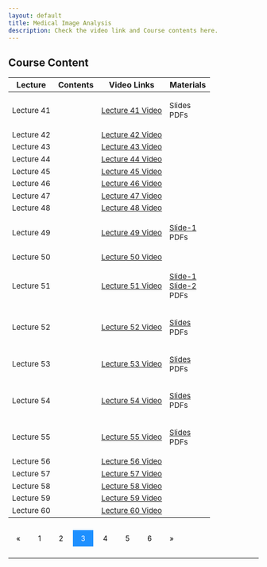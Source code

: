 ```yaml
---
layout: default
title: Medical Image Analysis
description: Check the video link and Course contents here.
---
```


## Course Content
<style>
.pagination a {
  color: black;
  float: center;
  padding: 8px 16px;
  text-decoration: none;
  transition: background-color .3s;
}

.pagination a.active {
  background-color: dodgerblue;
  color: white;
}

.pagination a:hover:not(.active) {background-color: #ddd;}
</style>

<table>
<thead>
<tr>
<th>Lecture</th>
<th>Contents</th>
  <th>Video Links</th>
  <th>Materials</th>
</tr>
</thead>
<tbody>
<tr>
<td style="font-size: 15px;">Lecture 41</td>
<td style="font-size: 15px;"></td>
  <td style="font-size: 15px;"><a href="">Lecture 41 Video</a></td>
<td style="font-size: 15px;"><p>Slides<br>
  PDFs</p></td>
</tr>
  <tr>
  <td style="font-size: 15px;">Lecture 42</td>
<td style="font-size: 15px;"></td>
  <td style="font-size: 15px;"><a href="">Lecture 42 Video</a></td>
<td></td>
</tr>
  <tr>
<td style="font-size: 15px;">Lecture 43</td>
<td style="font-size: 15px;"></td>
  <td style="font-size: 15px;"><a href="">Lecture 43 Video</a></td>
<td></td>
</tr>
   <tr>
<td style="font-size: 15px;" >Lecture 44</td>
<td style="font-size: 15px;"></td>
  <td style="font-size: 15px;"><a href="">Lecture 44 Video</a></td>
<td></td>
</tr>
   <tr>
<td style="font-size: 15px;">Lecture 45</td>
<td style="font-size: 15px;"></td>
  <td style="font-size: 15px;"><a href="">Lecture 45 Video</a></td>
<td></td>
</tr>
   <tr>
<td style="font-size: 15px;">Lecture 46</td>
<td style="font-size: 15px;"></td>
  <td style="font-size: 15px;"><a href="">Lecture 46 Video</a></td>
<td></td>
</tr>
   <tr>
<td style="font-size: 15px;">Lecture 47</td>
<td style="font-size: 15px;"></td>
  <td style="font-size: 15px;"><a href="">Lecture 47 Video</a></td>
<td></td>
</tr>
   <tr>
<td style="font-size: 15px;">Lecture 48</td>
<td style="font-size: 15px;"></td>
  <td style="font-size: 15px;"><a href="">Lecture 48 Video</a></td>
<td></td>
</tr>
  <tr>
<td style="font-size: 15px;">Lecture 49</td>
<td style="font-size: 15px;"></td>
  <td style="font-size: 15px;"><a href="">Lecture 49 Video</a></td>
<td style="font-size: 15px;"><p><a href="">Slide-1</a><br>
  PDFs</p></td>
</tr>
  <tr>
<td style="font-size: 15px;">Lecture 50</td>
<td style="font-size: 15px;"></td>
  <td style="font-size: 15px;"><a href="">Lecture 50 Video</a></td>
<td></td>
</tr>
   <tr>
<td style="font-size: 15px;">Lecture 51</td>
<td style="font-size: 15px;"></td>
  <td style="font-size: 15px;"><a href="">Lecture 51 Video</a></td>
<td style="font-size: 15px;"><p><a href="">Slide-1</a><br>
  <a href="">Slide-2</a><br>
  PDFs</p></td>
</tr>
   <tr>
<td style="font-size: 15px;">Lecture 52</td>
<td style="font-size: 15px;"></td>
  <td style="font-size: 15px;"><a href="">Lecture 52 Video</a></td>
<td style="font-size: 15px;"><p><a href="">Slides</a><br>
  PDFs</p></td>
</tr>
   <tr>
<td style="font-size: 15px;">Lecture 53</td>
<td style="font-size: 15px;"></td>
  <td style="font-size: 15px;"><a href="">Lecture 53 Video</a></td>
<td style="font-size: 15px;"><p><a href="">Slides</a><br>
  PDFs</p></td>
</tr>
   <tr>
<td style="font-size: 15px;">Lecture 54</td>
<td style="font-size: 15px;"></td>
  <td style="font-size: 15px;"><a href="">Lecture 54 Video</a></td>
<td style="font-size: 15px;"><p><a href="">Slides</a><br>
  PDFs</p></td>
</tr>
   <tr>
<td style="font-size: 15px;">Lecture 55</td>
<td style="font-size: 15px;"></td>
  <td style="font-size: 15px;"><a href="">Lecture 55 Video</a></td>
<td style="font-size: 15px;"><p><a href="">Slides</a><br>
  PDFs</p></td>
</tr>
   <tr>
<td style="font-size: 15px;">Lecture 56</td>
<td style="font-size: 15px;"></td>
  <td style="font-size: 15px;"><a href="">Lecture 56 Video</a></td>
<td></td>
</tr>
   <tr>
<td style="font-size: 15px;">Lecture 57</td>
<td style="font-size: 15px;"></td>
  <td style="font-size: 15px;"><a href="">Lecture 57 Video</a></td>
<td></td>
</tr>
   <tr>
<td style="font-size: 15px;">Lecture 58</td>
<td style="font-size: 15px;"></td>
  <td style="font-size: 15px;"><a href="">Lecture 58 Video</a></td>
<td></td>
</tr>
   <tr>
<td style="font-size: 15px;">Lecture 59</td>
<td style="font-size: 15px;"></td>
  <td style="font-size: 15px;"><a href="">Lecture 59 Video</a></td>
<td></td>
</tr>
   <tr>
<td style="font-size: 15px;">Lecture 60</td>
<td style="font-size: 15px;"></td>
  <td style="font-size: 15px;"><a href="">Lecture 60 Video</a></td>
<td></td>
</tr>
</tbody>
</table>

<br>
<div class="pagination">
  <a href="course_page2.html">&laquo;</a>
  <a href="course_page.html">1</a>
  <a href="course_page2.html">2</a>
  <a class="active" href="course_page3.html">3</a>
  <a href="course_page4.html">4</a>
  <a href="course_page5.html">5</a>
  <a href="course_page6.html">6</a>
  <a href="course_page4.html">&raquo;</a>
</div>
<br>

---
